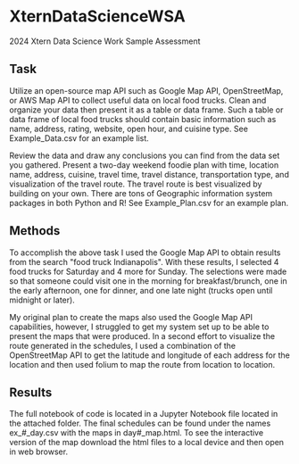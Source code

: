 # XternDataScienceWSA
2024 Xtern Data Science Work Sample Assessment

## Task
Utilize an open-source map API such as Google Map API, OpenStreetMap, or AWS Map API to collect useful data on local food trucks. Clean and organize your data then present it as a table or data frame. Such a table or data frame of local food trucks should contain basic information such as name, address, rating, website, open hour, and cuisine type. See Example_Data.csv for an example list.

Review the data and draw any conclusions you can find from the data set you gathered. Present a two-day weekend foodie plan with time, location name, address, cuisine, travel time, travel distance, transportation type, and visualization of the travel route. The travel route is best visualized by building on your own. There are tons of Geographic information system packages in both Python and R! See Example_Plan.csv for an example plan.

## Methods
To accomplish the above task I used the Google Map API to obtain results from the search "food truck Indianapolis". With these results, I selected 4 food trucks for Saturday and 4 more for Sunday. The selections were made so that someone could visit one in the morning for breakfast/brunch, one in the early afternoon, one for dinner, and one late night (trucks open until midnight or later). 

My original plan to create the maps also used the Google Map API capabilities, however, I struggled to get my system set up to be able to present the maps that were produced. In a second effort to visualize the route generated in the schedules, I used a combination of the OpenStreetMap API to get the latitude and longitude of each address for the location and then used folium to map the route from location to location.

## Results
The full notebook of code is located in a Jupyter Notebook file located in the attached folder. 
The final schedules can be found under the names ex_#_day.csv with the maps in day#_map.html. To see the interactive version of the map download the html files to a local device and then open in web browser.
